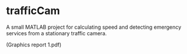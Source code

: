 # trafficCam
A small MATLAB project for calculating speed and detecting emergency services from a stationary traffic camera. 

(Graphics report 1.pdf)
